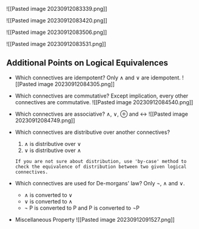 ![[Pasted image 20230912083339.png]]

![[Pasted image 20230912083420.png]]

![[Pasted image 20230912083506.png]]

![[Pasted image 20230912083531.png]]


## Additional Points on Logical Equivalences

- Which connectives are idempotent? Only $\wedge$ and $\vee$ are idempotent.
	![[Pasted image 20230912084305.png]]

- Which connectives are commutative? Except implication, every other connectives are commutative.
	![[Pasted image 20230912084540.png]]

- Which connectives are associative? $\wedge$, $\vee$, $\oplus$ and $\leftrightarrow$
	![[Pasted image 20230912084749.png]]

- Which connectives are distributive over another connectives?
	1. $\wedge$ is distributive over $\vee$
	2. $\vee$ is distributive over $\wedge$
	```ad-tip
	If you are not sure about distribution, use 'by-case' method to check the equivalence of distribution between two given logical connectives.
	```

- Which connectives are used for De-morgans' law? Only $\neg$, $\wedge$ and $\vee$.
	- $\wedge$ is converted to $\vee$
	- $\vee$ is converted to $\wedge$
	- $\neg$ P is converted to P and P is converted to $\neg$P

- Miscellaneous Property
	![[Pasted image 20230912091527.png]]

